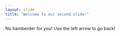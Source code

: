 ```yaml
---
layout: slide
title: "Welcome to our second slide!"
---
```

No hamberder for you!
Use the left arrow to go back!
